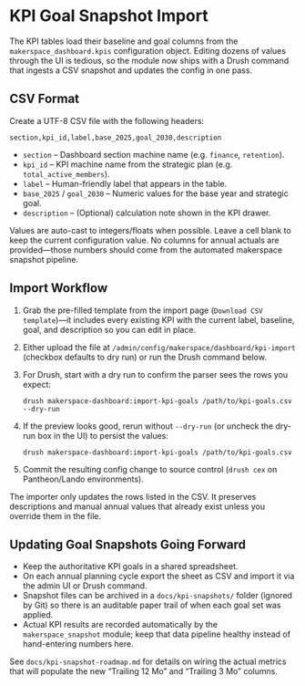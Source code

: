 # KPI Goal Snapshot Import

The KPI tables load their baseline and goal columns from the `makerspace_dashboard.kpis` configuration object. Editing dozens of values through the UI is tedious, so the module now ships with a Drush command that ingests a CSV snapshot and updates the config in one pass.

## CSV Format

Create a UTF-8 CSV file with the following headers:

```
section,kpi_id,label,base_2025,goal_2030,description
```

- `section` – Dashboard section machine name (e.g. `finance`, `retention`).
- `kpi_id` – KPI machine name from the strategic plan (e.g. `total_active_members`).
- `label` – Human-friendly label that appears in the table.
- `base_2025` / `goal_2030` – Numeric values for the base year and strategic goal.
- `description` – (Optional) calculation note shown in the KPI drawer.

Values are auto-cast to integers/floats when possible. Leave a cell blank to keep the current configuration value. No columns for annual actuals are provided—those numbers should come from the automated makerspace snapshot pipeline.

## Import Workflow

1. Grab the pre-filled template from the import page (`Download CSV template`)—it includes every existing KPI with the current label, baseline, goal, and description so you can edit in place.
2. Either upload the file at `/admin/config/makerspace/dashboard/kpi-import` (checkbox defaults to dry run) or run the Drush command below.
3. For Drush, start with a dry run to confirm the parser sees the rows you expect:

   ```
   drush makerspace-dashboard:import-kpi-goals /path/to/kpi-goals.csv --dry-run
   ```

4. If the preview looks good, rerun without `--dry-run` (or uncheck the dry-run box in the UI) to persist the values:

   ```
   drush makerspace-dashboard:import-kpi-goals /path/to/kpi-goals.csv
   ```

5. Commit the resulting config change to source control (`drush cex` on Pantheon/Lando environments).

The importer only updates the rows listed in the CSV. It preserves descriptions and manual annual values that already exist unless you override them in the file.

## Updating Goal Snapshots Going Forward

- Keep the authoritative KPI goals in a shared spreadsheet.
- On each annual planning cycle export the sheet as CSV and import it via the admin UI or Drush command.
- Snapshot files can be archived in a `docs/kpi-snapshots/` folder (ignored by Git) so there is an auditable paper trail of when each goal set was applied.
- Actual KPI results are recorded automatically by the `makerspace_snapshot` module; keep that data pipeline healthy instead of hand-entering numbers here.

See `docs/kpi-snapshot-roadmap.md` for details on wiring the actual metrics that will populate the new “Trailing 12 Mo” and “Trailing 3 Mo” columns.
